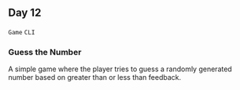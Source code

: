 ## Day 12

`Game` `CLI`


### Guess the Number

A simple game where the player tries to guess a randomly generated number 
based on greater than or less than feedback.
